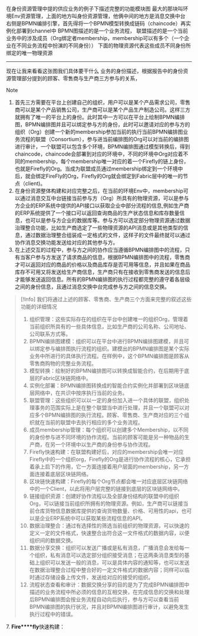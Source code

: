 在身份资源管理中提的供应业务的例子下描述完整的功能模块图
最大的那块叫环境Env资源管理，上面的地方叫身份资源管理，他俩中间的地方是消息交换中台
右侧是BPMN编排引擎，首先得将一个BPMN模型转换成链码（chaincode）再实例化部署到channel中
BPMN图描述的是一个业务流程，
联盟描述的是一个当前业务中的涉及成员（Org绑定者membership，membership可以有多个（一个企业在不同业务流程中扮演的不同身份））
下面的物理资源代表这些成员不同身份所绑定的唯一物理资源


---
现在让我来看看这张图我们具体要干什么
业务的身份描述，根据报告中的身份资源管理部分提到的顾客、零售商与生产商三方参与的关系，

>[!NOTE]
>1. 首先三方需要在平台上创建自己的组织，用户可以是某个产品需求公司，零售商可以是某个产品销售公司，生产商可以是某个产品生产制造公司。这样三方就拥有了唯一的平台上的身份。此时其中一方可以在平台上绘制BPMN编排图，BPMN编排图并且可以绑定参与方的身份，此时可以邀请对应的参与方的组织（Org）创建一个新的membership参加当前的执行当前BPMN编排图业务流程的联盟（Consortium），参与进当前编排图的Org可以对当前的编排图进行审计，一个联盟可以包含多个环境，BPMN编排图通过模型转换后，得到chaincode，chaincode会部署到对应的环境中，不同的环境中Org对应着不同的membership，每个membership唯一对应的着一个Firefly的链上身份，也就是Firefly的Org。当成为联盟成员通过membership绑定到一个环境中后，就会绑定FireFly的Org，Firefly的Org就会绑定到Fabric层中的唯一的节点（client)。
>2. 在身份资源整体构建和对应完整之后，在当前的环境Env中，membership可以通过消息交互中台链接当前参与方（Org）所具有的物理资源，可以是参与方企业的ERP系统中提供的API接口以获取企业中部分流程的信息,例如生产商的ERP系统提供了一个接口可以返回查询商品的生产状态信息和库存数量信息，也可以是参与方企业的数据库等。参与方可以选定部分物理资源通过数据治理整合功能，比如生产商选定了一些物理资源的API消息或是其他类型的信息，通过数据治理整合组装成一定格式的文件，这样子的文件最终就可以通过协作消息交换功能发送给对应的其他参与方。
>3. 在上述交互的过程中，参与方之间的协作应当遵循BPMN编排图中的流程，只有当客户参与方发送了请求商品的信息，根据BPMN编排图中的流程，零售商才可以返回对应的商品的价格以及商品库存是否可用等信息，并且如果在商品库存不可用又将发送给生产商信息，生产商只有在接收到零售商发送的信息后才能够发送返回信息。所有的BPMN编排图的执行过程都完整的遵守着各层级之间的身份信息，且通过消息交换中台完成参与方之间的信息交换。

>[!Info]
>我们将通过上述的顾客、零售商、生产商三个方面来完整的叙述这些功能的详细情况
>	1. 组织管理：这些实际存在的组织在平台中创建唯一的组织Org，管理着当前组织所具有的一些具体信息，比如生产商的公司名称、公司地址、公司联系方式等。
>	2. BPMN编排图建模：组织可以在平台中进行BPMN编排图建模，并且可以绑定参与编排图执行流程的组织。建模出的BPMN编排图是某个实际业务中所进行的具体执行流程。在样例中，这个BPMN编排图是顾客从零售商购物的完整业务流程。
>	3. 模型转换：绘制好的BPMN编排图可以转换成智能合约，在后期用于底层的Fabric区块链网络中。
>	4. 实例化部署：BPMN编排图转换成的智能合约实例化并部署到区块链底层网络中，在共识中按序执行当前的业务。
>	5. 联盟管理：这些组织可以以一定的身份加入进一个具体的联盟，组织处理事务的范围实际上是在整个联盟当中进行处理，并且一个联盟可以对应多个BPMN编排图的执行流程。顾客、零售商、生产商对应的三个组织就在当前的联盟中去执行相应的多个业务流程。
>	6. 成员membership管理：每个组织可以创建多个Membership，以不同的身份参与进不同环境的协作流程。当前的顾客可能是另一种物品的生产商，在另一个环境中以生产商的身份参与协作流程。
>	7. Firefly快速构建：在联盟构建好后，对应的membership会唯一对应Firefly中的一个组织org，Firefly的Org是进行协作流程的核心，它承担着承上启下的作用，它一方面连接着用户层面的membership，另一方面连接着底层区块链网络。
>	8. 区块链快速构建：Firefly的每个Org节点都会唯一对应底层区块链网络中的一个Client，以此将用户层完整的链接到底层的区块链网络中。
>	9. 链接组织资源：创建好协作流程以及全部身份结构的联盟中的组织Org，可以链接当前组织所拥有的物理资源。例如，生产商可以链接当前仓库货物信息数据库提供的查询货物数量、价格、可用性的api，也可以是企业ERP系统中可以获取某些流程信息的API。
>	10. 数据治理整合：通过有选择性的筛选当前组织的物理资源，可以快速的定义一定的文件格式，快速整合出符合这一文件格式的数据内容，以便组织间的数据交换。
>	11. 数据分享交换：组织可以发送广播或是私有消息，广播消息会发给每一个组织，私有消息可以选定部分组织接受消息；在这两条消息类型的基础上组织可以发送一般的消息，可以是具体内容的通知等，也可以发送在数据治理整合过程中整合好的一定文件格式的数据内容；同样可以临时通过存储设备上传文件，发送给对应的接受的组织。
>	12. 流程状态查看和审计：数据交换分享的目的是为了完成BPMN编排图中描述的业务流程中所必须的信息的互相交换，在完成信息的交换和处理后BPMN编排图会按业务流程自动向后执行，参与方可以查看当前BPMN编排图的执行状况，并且对BPMN编排图进行审计，以避免发生执行过程中的错误。
>


7. **Fire****fly**快速构建：